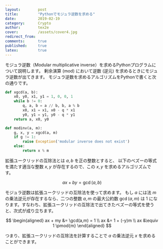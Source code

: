 ```yaml
---
layout:        post
title:         "Pythonでモジュラ逆数を求める"
date:          2019-02-19
category:      Crypto
author:        tex2e
cover:         /assets/cover4.jpg
redirect_from:
comments:      true
published:     true
latex:         true
---
```


モジュラ逆数（Modular multiplicative inverse）を求めるPythonプログラムについて説明します。
剰余演算 (mod) において逆数 (逆元) を求めるときにモジュラ逆数が出てきます。
モジュラ逆数を求めるアルゴリズムをPythonで書くと次の通りです。

```python
def xgcd(a, b):
    x0, y0, x1, y1 = 1, 0, 0, 1
    while b != 0:
        q, a, b = a // b, b, a % b
        x0, x1 = x1, x0 - q * x1
        y0, y1 = y1, y0 - q * y1
    return a, x0, y0

def modinv(a, m):
    g, x, y = xgcd(a, m)
    if g != 1:
        raise Exception('modular inverse does not exist')
    else:
        return x % m
```

拡張ユークリッドの互除法とは $a,b$ を正の整数とすると、
以下のベズーの等式を満たす適当な整数 $x,y$ が存在するので、この $x,y$ を求めるアルゴリズムです。

$$
ax + by = \gcd(a,b)
$$

モジュラ逆数は拡張ユークリッドの互除法を使って求めます。
もし $a$ には法 $m$ の乗法逆元が存在するなら、二つの整数 $a, m$ の最大公約数 $\gcd(a,m)$ は $1$ になります。すなわち、拡張ユークリッドの互除法で出てきたベズーの等式を使うと、次式が成り立ちます。

$$
\begin{aligned}
ax + my &= \gcd(a,m) = 1 \\
ax &= 1 + (-y)m \\
ax &\equiv 1 \pmod{m}
\end{aligned}
$$

つまり、拡張ユークリッドの互除法を計算することで $a$ の乗法逆元 $x$ を求めることができます。

